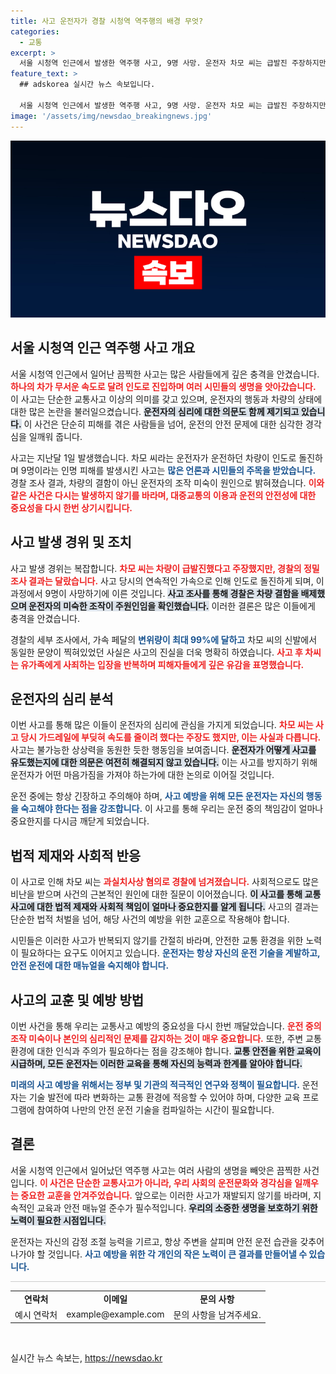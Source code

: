 ```yaml
---
title: 사고 운전자가 경찰 시청역 역주행의 배경 무엇?
categories:
  - 교통
excerpt: >
  서울 시청역 인근에서 발생한 역주행 사고, 9명 사망. 운전자 차모 씨는 급발진 주장하지만 경찰은 운전 미숙으로 결론. 가속페달 변위와 신발 흔적이 결정적 증거로, 가드레일 충돌 후 시속 107km로 시민들 덮쳐.
feature_text: >
  ## adskorea 실시간 뉴스 속보입니다.

  서울 시청역 인근에서 발생한 역주행 사고, 9명 사망. 운전자 차모 씨는 급발진 주장하지만 경찰은 운전 미숙으로 결론. 가속페달 변위와 신발 흔적이 결정적 증거로, 가드레일 충돌 후 시속 107km로 시민들 덮쳐.
image: '/assets/img/newsdao_breakingnews.jpg'
---
```


<p><img src="/assets/img/newsdao_breakingnews.jpg" alt="adskorea 속보" /></p>

<h2 data-ke-size="size26">서울 시청역 인근 역주행 사고 개요</h2>

<p data-ke-size="size16">서울 시청역 인근에서 일어난 끔찍한 사고는 많은 사람들에게 깊은 충격을 안겼습니다. <b><span style="color: #ee2323;">하나의 차가 무서운 속도로 달려 인도로 진입하며 여러 시민들의 생명을 앗아갔습니다.</span></b> 이 사고는 단순한 교통사고 이상의 의미를 갖고 있으며, 운전자의 행동과 차량의 상태에 대한 많은 논란을 불러일으켰습니다. <b><span style="background-color: #21538527;">운전자의 심리에 대한 의문도 함께 제기되고 있습니다.</span></b> 이 사건은 단순히 피해를 겪은 사람들을 넘어, 운전의 안전 문제에 대한 심각한 경각심을 일깨워 줍니다.</p>

<p data-ke-size="size16">사고는 지난달 1일 발생했습니다. 차모 씨라는 운전자가 운전하던 차량이 인도로 돌진하며 9명이라는 인명 피해를 발생시킨 사고는 <b><span style="color: #1a5490;">많은 언론과 시민들의 주목을 받았습니다.</span></b> 경찰 조사 결과, 차량의 결함이 아닌 운전자의 조작 미숙이 원인으로 밝혀졌습니다. <b><span style="color: #ee2323;">이와 같은 사건은 다시는 발생하지 않기를 바라며, 대중교통의 이용과 운전의 안전성에 대한 중요성을 다시 한번 상기시킵니다.</span></b></p>

<h2 data-ke-size="size26">사고 발생 경위 및 조치</h2>

<p data-ke-size="size16">사고 발생 경위는 복잡합니다. <b><span style="color: #ee2323;">차모 씨는 차량이 급발진했다고 주장했지만, 경찰의 정밀 조사 결과는 달랐습니다.</span></b> 사고 당시의 연속적인 가속으로 인해 인도로 돌진하게 되며, 이 과정에서 9명이 사망하기에 이른 것입니다. <b><span style="background-color: #21538527;">사고 조사를 통해 경찰은 차량 결함을 배제했으며 운전자의 미숙한 조작이 주원인임을 확인했습니다.</span></b> 이러한 결론은 많은 이들에게 충격을 안겼습니다.</p>

<p data-ke-size="size16">경찰의 세부 조사에서, 가속 페달의 <b><span style="color: #1a5490;">변위량이 최대 99%에 달하고</span></b> 차모 씨의 신발에서 동일한 문양이 찍혀있었던 사실은 사고의 진실을 더욱 명확히 하였습니다. <b><span style="color: #ee2323;">사고 후 차씨는 유가족에게 사죄하는 입장을 반복하며 피해자들에게 깊은 유감을 표명했습니다.</span></b></p>

<h2 data-ke-size="size26">운전자의 심리 분석</h2>

<p data-ke-size="size16">이번 사고를 통해 많은 이들이 운전자의 심리에 관심을 가지게 되었습니다. <b><span style="color: #ee2323;">차모 씨는 사고 당시 가드레일에 부딪혀 속도를 줄이려 했다는 주장도 했지만, 이는 사실과 다릅니다.</span></b> 사고는 불가능한 상상력을 동원한 듯한 행동임을 보여줍니다. <b><span style="background-color: #21538527;">운전자가 어떻게 사고를 유도했는지에 대한 의문은 여전히 해결되지 않고 있습니다.</span></b> 이는 사고를 방지하기 위해 운전자가 어떤 마음가짐을 가져야 하는가에 대한 논의로 이어질 것입니다.</p>

<p data-ke-size="size16">운전 중에는 항상 긴장하고 주의해야 하며, <b><span style="color: #1a5490;">사고 예방을 위해 모든 운전자는 자신의 행동을 숙고해야 한다는 점을 강조합니다.</span></b> 이 사고를 통해 우리는 운전 중의 책임감이 얼마나 중요한지를 다시금 깨닫게 되었습니다.</p>

<h2 data-ke-size="size26">법적 제재와 사회적 반응</h2>

<p data-ke-size="size16">이 사고로 인해 차모 씨는 <b><span style="color: #ee2323;">과실치사상 혐의로 경찰에 넘겨졌습니다.</span></b> 사회적으로도 많은 비난을 받으며 사건의 근본적인 원인에 대한 질문이 이어졌습니다. <b><span style="background-color: #21538527;">이 사고를 통해 교통사고에 대한 법적 제재와 사회적 책임이 얼마나 중요한지를 알게 됩니다.</span></b> 사고의 결과는 단순한 법적 처벌을 넘어, 해당 사건의 예방을 위한 교훈으로 작용해야 합니다.</p>

<p data-ke-size="size16">시민들은 이러한 사고가 반복되지 않기를 간절히 바라며, 안전한 교통 환경을 위한 노력이 필요하다는 요구도 이어지고 있습니다. <b><span style="color: #1a5490;">운전자는 항상 자신의 운전 기술을 계발하고, 안전 운전에 대한 매뉴얼을 숙지해야 합니다.</span></b></p>

<h2 data-ke-size="size26">사고의 교훈 및 예방 방법</h2>

<p data-ke-size="size16">이번 사건을 통해 우리는 교통사고 예방의 중요성을 다시 한번 깨달았습니다. <b><span style="color: #ee2323;">운전 중의 조작 미숙이나 본인의 심리적인 문제를 감지하는 것이 매우 중요합니다.</span></b> 또한, 주변 교통 환경에 대한 인식과 주의가 필요하다는 점을 강조해야 합니다. <b><span style="background-color: #21538527;">교통 안전을 위한 교육이 시급하며, 모든 운전자는 이러한 교육을 통해 자신의 능력과 한계를 알아야 합니다.</span></b></p>

<p data-ke-size="size16"><b><span style="color: #1a5490;">미래의 사고 예방을 위해서는 정부 및 기관의 적극적인 연구와 정책이 필요합니다.</span></b> 운전자는 기술 발전에 따라 변화하는 교통 환경에 적응할 수 있어야 하며, 다양한 교육 프로그램에 참여하여 나만의 안전 운전 기술을 컴파일하는 시간이 필요합니다.</p>

<h2 data-ke-size="size26">결론</h2>

<p data-ke-size="size16">서울 시청역 인근에서 일어났던 역주행 사고는 여러 사람의 생명을 빼앗은 끔찍한 사건입니다. <b><span style="color: #ee2323;">이 사건은 단순한 교통사고가 아니라, 우리 사회의 운전문화와 경각심을 일깨우는 중요한 교훈을 안겨주었습니다.</span></b> 앞으로는 이러한 사고가 재발되지 않기를 바라며, 지속적인 교육과 안전 매뉴얼 준수가 필수적입니다. <b><span style="background-color: #21538527;">우리의 소중한 생명을 보호하기 위한 노력이 필요한 시점입니다.</span></b></p>

<p data-ke-size="size16">운전자는 자신의 감정 조절 능력을 기르고, 항상 주변을 살피며 안전 운전 습관을 갖추어 나가야 할 것입니다. <b><span style="color: #1a5490;">사고 예방을 위한 각 개인의 작은 노력이 큰 결과를 만들어낼 수 있습니다.</span></b></p>

<hr style="height:1px; border:none; color:#ccc; background-color:#ccc;" />

<table style="width:100%">
    <tr>
        <td style="text-align: center; height: 17px;"><b>연락처</b></td>
        <td style="text-align: center; height: 17px;"><b>이메일</b></td>
        <td style="text-align: center; height: 17px;"><b>문의 사항</b></td>
    </tr>
    <tr>
        <td style="text-align: center; height: 17px;">예시 연락처</td>
        <td style="text-align: center; height: 17px;">example@example.com</td>
        <td style="text-align: center; height: 17px;">문의 사항을 남겨주세요.</td>
    </tr>
</table>

<p data-ke-size="size16">&nbsp;</p>
실시간 뉴스 속보는, <a href="https://newsdao.kr" rel="dofollow">https://newsdao.kr</a>


